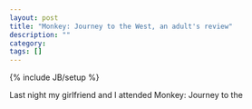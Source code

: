 ```yaml
---
layout: post
title: "Monkey: Journey to the West, an adult's review"
description: ""
category: 
tags: []
---
```

{% include JB/setup %}

Last night my girlfriend and I attended Monkey: Journey to the